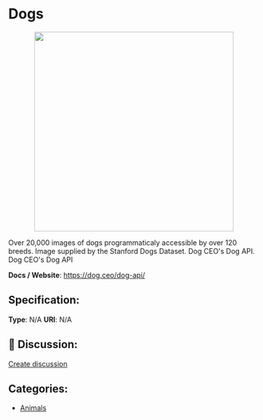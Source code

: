 # Dogs
<p align="center">
    <img width="400" src="https://raw.githubusercontent.com/apis-list/apis-list/apis/dogs/logo_256x256.png" />
</p>

Over 20,000 images of dogs programmaticaly accessible by over 120 breeds. Image supplied by the Stanford Dogs Dataset.  Dog CEO's Dog API. Dog CEO's Dog API

**Docs / Website**: https://dog.ceo/dog-api/

## Specification:
**Type**:  N/A 
**URI**:  N/A 

## 💬 Discussion:
[Create discussion](link)

## Categories:
- [Animals](https://github.com/apis-list/apis-list#animals)





